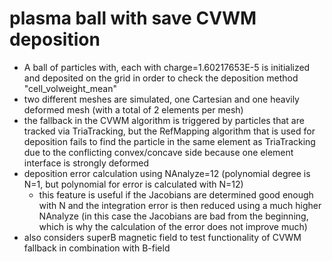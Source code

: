 # plasma ball with save CVWM deposition
- A ball of particles with, each with charge=1.60217653E-5 is initialized and deposited on the grid
    in order to check the deposition method "cell_volweight_mean"
- two different meshes are simulated, one Cartesian and one heavily deformed mesh (with a total of 2 elements per mesh)
- the fallback in the CVWM algorithm is triggered by particles that are tracked via TriaTracking, but the RefMapping algorithm that
is used for deposition fails to find the particle in the same element as TriaTracking due to the conflicting convex/concave side
because one element interface is strongly deformed
- deposition error calculation using NAnalyze=12 (polynomial degree is N=1, but polynomial for error is calculated with N=12)
  - this feature is useful if the Jacobians are determined good enough with N and the integration error is then reduced using a much
  higher NAnalyze (in this case the Jacobians are bad from the beginning, which is why the calculation of the error does not improve
  much)
- also considers superB magnetic field to test functionality of CVWM fallback in combination with B-field
